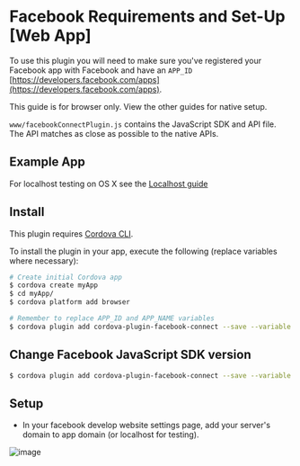 # Facebook Requirements and Set-Up [Web App]

To use this plugin you will need to make sure you've registered your Facebook app with Facebook and have an `APP_ID` [https://developers.facebook.com/apps](https://developers.facebook.com/apps).

This guide is for browser only. View the other guides for native setup.

`www/facebookConnectPlugin.js` contains the JavaScript SDK and API file. The API matches as close as possible to the native APIs.

## Example App

For localhost testing on OS X see the [Localhost guide](LOCALHOST_GUIDE.md)

## Install

This plugin requires [Cordova CLI](https://cordova.apache.org/docs/en/5.0.0/guide_cli_index.md.html).

To install the plugin in your app, execute the following (replace variables where necessary):

```sh
# Create initial Cordova app
$ cordova create myApp
$ cd myApp/
$ cordova platform add browser

# Remember to replace APP_ID and APP_NAME variables
$ cordova plugin add cordova-plugin-facebook-connect --save --variable APP_ID="123456789" --variable APP_NAME="myApplication"
```

## Change Facebook JavaScript SDK version
```sh
$ cordova plugin add cordova-plugin-facebook-connect --save --variable APP_ID="123456789" --variable APP_NAME="myApplication" --variable FACEBOOK_BROWSER_SDK_VERSION="v8.0"
```

## Setup

- In your facebook develop website settings page, add your server's domain to app domain (or localhost for testing).

![image](app_domain_setup.png)
